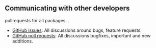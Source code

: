 ## Communicating with other developers

pullrequests for all packages.
- [GitHub issues](https://github.com/wooga/atlas-paket/issues): All discussions around bugs, feature requests.
- [GitHub pull requests](https://github.com/wooga/atlas-paket/pulls): All discussions bugfixes, important and new additions.
